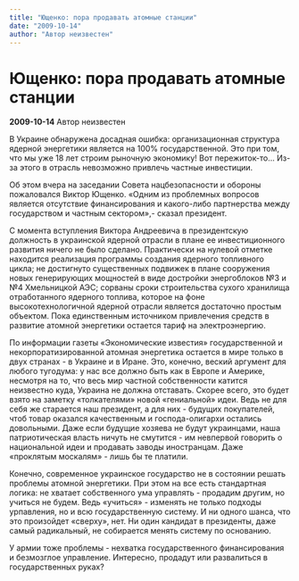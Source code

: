 ```yaml
---
title: "Ющенко: пора продавать атомные станции"
date: "2009-10-14"
author: "Автор неизвестен"
---
```


# Ющенко: пора продавать атомные станции

**2009-10-14** Автор неизвестен

В Украине обнаружена досадная ошибка: организационная структура ядерной энергетики является на 100% государственной. Это при том, что мы уже 18 лет строим рыночную экономику! Вот пережиток-то... Из-за этого в отрасль невозможно привлечь частные инвестиции.

Об этом вчера на заседании Совета нацбезопасности и обороны пожаловался Виктор Ющенко. «Одним из проблемных вопросов является отсутствие финансирования и какого-либо партнерства между государством и частным сектором»,- сказал президент.

С момента вступления Виктора Андреевича в президентскую должность в украинской ядерной отрасли в плане ее инвестиционного развития ничего не было сделано. Практически на нулевой отметке находится реализация программы создания ядерного топливного цикла; не достигнуто существенных подвижек в плане сооружения новых генерирующих мощностей в виде достройки энергоблоков №3 и №4 Хмельницкой АЭС; сорваны сроки строительства сухого хранилища отработанного ядерного топлива, которое на фоне высокотехнологичной ядерной отрасли является достаточно простым объектом. Пока единственным источником привлечения средств в развитие атомной энергетики остается тариф на электроэнергию.

По информации газеты «Экономические известия» государственной и некорпоратизированной атомная энергетика остается в мире только в двух странах - в Украине и в Иране. Это, конечно, веский аргумент для любого тугодума: у нас все должно быть как в Европе и Америке, несмотря на то, что весь мир частной собственности катится неизвестно куда, Украина не должна отставать. Скорее всего, это будет взято на заметку «толкателями» новой «гениальной» идеи. Ведь не для себя же старается наш президент, а для них - будущих покупателей, чтоб товар оказался качественным и господа-олигархи остались довольными. Даже если будущие хозяева не будут украинцами, наша патриотическая власть ничуть не смутится - им невпервой говорить о национальной идеи и продавать заводы иностранцам. Даже «проклятым москалям» - лишь бы те платили.

Конечно, современное украинское государство не в состоянии решать проблемы атомной энергетики. При этом на все есть стандартная логика: не хватает собственного ума управлять - продадим другим, но учиться не будем. Ведь «учиться» - изменять не только подходы урпавления, но и всю государственную систему. И ни одного шанса, что это произойдет «сверху», нет. Ни один кандидат в президенты, даже самый радикальный, не собирается менять систему по основанию.

У армии тоже проблемы - нехватка государственного финансирования и безмозглое управление. Интересно, продадут или развалиться в государственных руках?